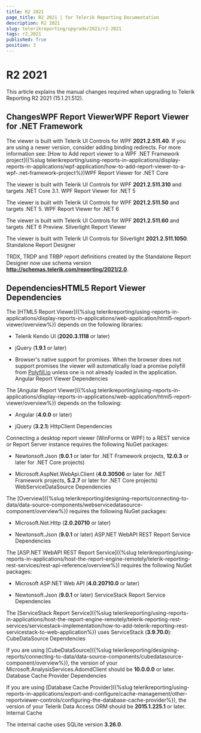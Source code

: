 ```yaml
---
title: R2 2021
page_title: R2 2021 | for Telerik Reporting Documentation
description: R2 2021
slug: telerikreporting/upgrade/2021/r2-2021
tags: r2,2021
published: True
position: 3
---
```


# R2 2021



This article explains the manual changes required when upgrading to Telerik Reporting R2 2021 (15.1.21.512).

## ChangesWPF Report ViewerWPF Report Viewer for .NET Framework

The viewer is built with Telerik UI Controls for WPF __2021.2.511.40__.
                    If you are using a newer version, consider adding binding redirects. For more information see:
                    [How to Add report viewer to a WPF .NET Framework project]({%slug telerikreporting/using-reports-in-applications/display-reports-in-applications/wpf-application/how-to-add-report-viewer-to-a-wpf-.net-framework-project%})WPF Report Viewer for .NET Core

The viewer is built with Telerik UI Controls for WPF __2021.2.511.310__ and targets .NET Core 3.1.
                  WPF Report Viewer for .NET 5

The viewer is built with Telerik UI Controls for WPF __2021.2.511.50__ and targets .NET 5.
                  WPF Report Viewer for .NET 6

The viewer is built with Telerik UI Controls for WPF __2021.2.511.60__ and targets .NET 6 Preview.
                  Silverlight Report Viewer

The viewer is built with Telerik UI Controls for Silverlight __2021.2.511.1050__.
              Standalone Report Designer

TRDX, TRDP and TRBP report definitions created by the Standalone Report Designer now use schema version
                __http://schemas.telerik.com/reporting/2021/2.0__.
              

## DependenciesHTML5 Report Viewer Dependencies

The [HTML5 Report Viewer]({%slug telerikreporting/using-reports-in-applications/display-reports-in-applications/web-application/html5-report-viewer/overview%}) depends on the following libraries:
              

* Telerik Kendo UI (__2020.3.1118__ or later)
                  

* jQuery (__1.9.1__ or later)
                  

* Browser's native support for promises. When the browser does not support promises
                    the viewer will automatically load a promise polyfill from [Polyfill.io](https://polyfill.io) unless one is not already loaded in the application.
                  Angular Report Viewer Dependencies

The [Angular Report Viewer]({%slug telerikreporting/using-reports-in-applications/display-reports-in-applications/web-application/html5-report-viewer/overview%}) depends on the following:
              

* Angular (__4.0.0__ or later)
                  

* jQuery (__3.2.1__)
                  HttpClient Dependencies

Connecting a desktop report viewer (WinForms or WPF) to a REST service or Report Server instance requires the following NuGet packages:
              

* Newtonsoft.Json (__9.0.1__ or later for .NET Framework projects, __12.0.3__ or later for .NET Core projects)
                  

* Microsoft.AspNet.WebApi.Client (__4.0.30506__ or later for .NET Framework projects, __5.2.7__ or later for .NET Core projects)
                  WebServiceDataSource Dependencies

The [Overview]({%slug telerikreporting/designing-reports/connecting-to-data/data-source-components/webservicedatasource-component/overview%}) requires the following NuGet packages:
              

* Microsoft.Net.Http (__2.0.20710__ or later)
                  

* Newtonsoft.Json (__9.0.1__ or later)
                  ASP.NET WebAPI REST Report Service Dependencies

The [ASP.NET WebAPI REST Report Service]({%slug telerikreporting/using-reports-in-applications/host-the-report-engine-remotely/telerik-reporting-rest-services/rest-api-reference/overview%}) requires the following NuGet packages:
              

* Microsoft ASP.NET Web API (__4.0.20710.0__ or later)
                  

* Newtonsoft.Json (__9.0.1__ or later)
                  ServiceStack Report Service Dependencies

The [ServiceStack Report Service]({%slug telerikreporting/using-reports-in-applications/host-the-report-engine-remotely/telerik-reporting-rest-services/servicestack-implementation/how-to-add-telerik-reporting-rest-servicestack-to-web-application%}) uses
                ServiceStack (__3.9.70.0__):
              CubeDataSource Dependencies

If you are using [CubeDataSource]({%slug telerikreporting/designing-reports/connecting-to-data/data-source-components/cubedatasource-component/overview%}), the version of your
                Microsoft.AnalysisServices.AdomdClient should be __10.0.0.0__ or later.
              Database Cache Provider Dependencies

If you are using [Database Cache Provider]({%slug telerikreporting/using-reports-in-applications/export-and-configure/cache-management/other-reportviewer-controls/configuring-the-database-cache-provider%}), the version of your
                Telerik Data Access ORM should be __2015.1.225.1__ or later.
              Internal Cache

The internal cache uses SQLite version __3.26.0__.
              
